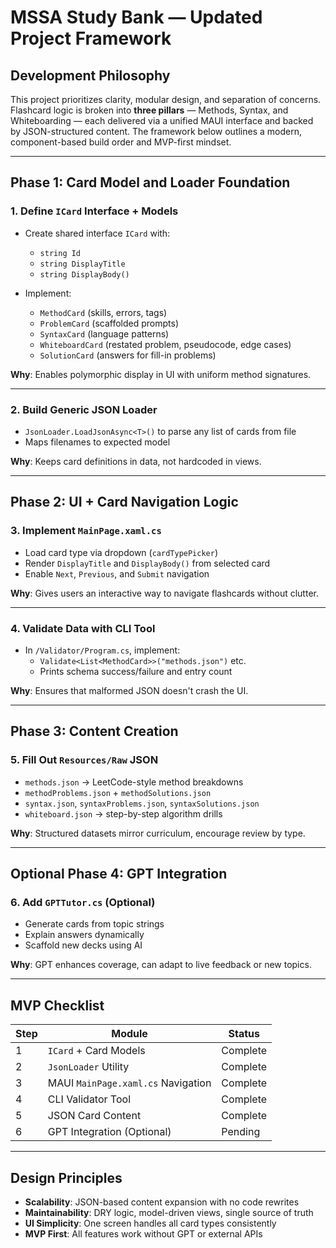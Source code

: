 ﻿
# MSSA Study Bank — Updated Project Framework

## Development Philosophy

This project prioritizes clarity, modular design, and separation of concerns. Flashcard logic is broken into **three pillars** — Methods, Syntax, and Whiteboarding — each delivered via a unified MAUI interface and backed by JSON-structured content. The framework below outlines a modern, component-based build order and MVP-first mindset.

---

## Phase 1: Card Model and Loader Foundation

### 1. Define `ICard` Interface + Models
- Create shared interface `ICard` with:
  - `string Id`
  - `string DisplayTitle`
  - `string DisplayBody()`

- Implement:
  - `MethodCard` (skills, errors, tags)
  - `ProblemCard` (scaffolded prompts)
  - `SyntaxCard` (language patterns)
  - `WhiteboardCard` (restated problem, pseudocode, edge cases)
  - `SolutionCard` (answers for fill-in problems)

**Why**: Enables polymorphic display in UI with uniform method signatures.

---

### 2. Build Generic JSON Loader
- `JsonLoader.LoadJsonAsync<T>()` to parse any list of cards from file
- Maps filenames to expected model

**Why**: Keeps card definitions in data, not hardcoded in views.

---

## Phase 2: UI + Card Navigation Logic

### 3. Implement `MainPage.xaml.cs`
- Load card type via dropdown (`cardTypePicker`)
- Render `DisplayTitle` and `DisplayBody()` from selected card
- Enable `Next`, `Previous`, and `Submit` navigation

**Why**: Gives users an interactive way to navigate flashcards without clutter.

---

### 4. Validate Data with CLI Tool
- In `/Validator/Program.cs`, implement:
  - `Validate<List<MethodCard>>("methods.json")` etc.
  - Prints schema success/failure and entry count

**Why**: Ensures that malformed JSON doesn't crash the UI.

---

## Phase 3: Content Creation

### 5. Fill Out `Resources/Raw` JSON
- `methods.json` → LeetCode-style method breakdowns
- `methodProblems.json` + `methodSolutions.json`
- `syntax.json`, `syntaxProblems.json`, `syntaxSolutions.json`
- `whiteboard.json` → step-by-step algorithm drills

**Why**: Structured datasets mirror curriculum, encourage review by type.

---

## Optional Phase 4: GPT Integration

### 6. Add `GPTTutor.cs` (Optional)
- Generate cards from topic strings
- Explain answers dynamically
- Scaffold new decks using AI

**Why**: GPT enhances coverage, can adapt to live feedback or new topics.

---

## MVP Checklist

| Step | Module                                 | Status   |
|------|----------------------------------------|----------|
| 1    | `ICard` + Card Models                  | Complete |
| 2    | `JsonLoader` Utility                   | Complete |
| 3    | MAUI `MainPage.xaml.cs` Navigation     | Complete |
| 4    | CLI Validator Tool                     | Complete |
| 5    | JSON Card Content                      | Complete |
| 6    | GPT Integration (Optional)             | Pending  |

---

## Design Principles

- **Scalability**: JSON-based content expansion with no code rewrites
- **Maintainability**: DRY logic, model-driven views, single source of truth
- **UI Simplicity**: One screen handles all card types consistently
- **MVP First**: All features work without GPT or external APIs
